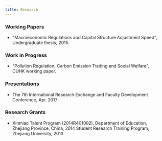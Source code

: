 ```yaml
---
title: Research
---
```


### Working Papers

- "Macroeconomic Regulations and Capital Structure Adjustment Speed", Undergraduate thesis, 2015.

### Work in Progress

- "Pollution Regulation, Carbon Emission Trading and Social Welfare", CUHK working paper.

### Presentations

- The 7th International Research Exchange and Faculty Development Conference, Apr. 2017

### Research Grants

- Xinmiao Talent Program (2014R401002), Department of Education, Zhejiang Province, China, 2014
  Student Research Training Program, Zhejiang University, 2013